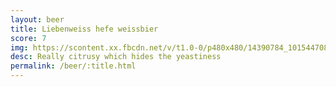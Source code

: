 ```yaml
---
layout: beer
title: Liebenweiss hefe weissbier
score: 7
img: https://scontent.xx.fbcdn.net/v/t1.0-0/p480x480/14390784_10154470829463745_472986184778146969_n.jpg?oh=c0a6b067036adcc66f7d8eaed0959ebe&oe=58738A07
desc: Really citrusy which hides the yeastiness
permalink: /beer/:title.html
---
```

